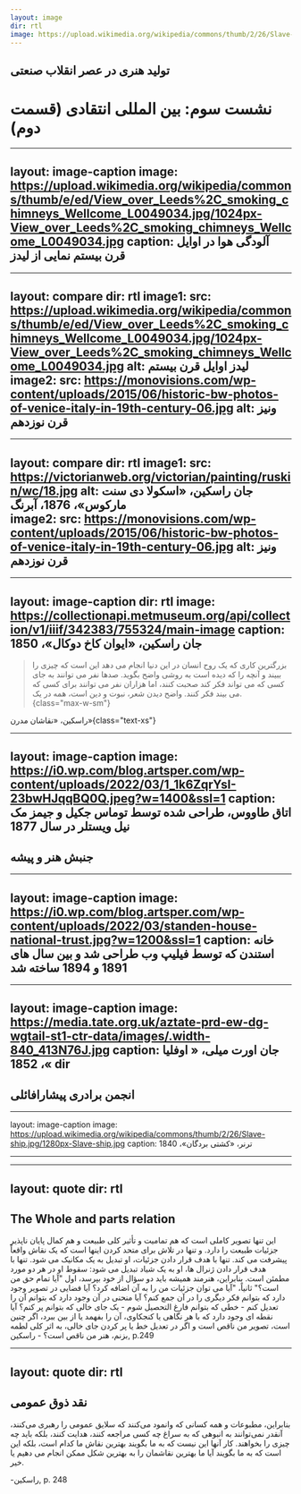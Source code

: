```yaml
---
layout: image
dir: rtl
image: https://upload.wikimedia.org/wikipedia/commons/thumb/2/26/Slave-ship.jpg/1280px-Slave-ship.jpg
---
```

## تولید هنری در عصر انقلاب صنعتی
# نشست سوم:  بین المللی انتقادی (قسمت دوم)

---
layout: image-caption
image: https://upload.wikimedia.org/wikipedia/commons/thumb/e/ed/View_over_Leeds%2C_smoking_chimneys_Wellcome_L0049034.jpg/1024px-View_over_Leeds%2C_smoking_chimneys_Wellcome_L0049034.jpg
caption: آلودگی هوا در اوایل قرن بیستم نمایی از لیدز
---

---
layout: compare
dir: rtl
image1:
    src: https://upload.wikimedia.org/wikipedia/commons/thumb/e/ed/View_over_Leeds%2C_smoking_chimneys_Wellcome_L0049034.jpg/1024px-View_over_Leeds%2C_smoking_chimneys_Wellcome_L0049034.jpg
    alt: لیدز اوایل قرن بیستم
image2:
    src: https://monovisions.com/wp-content/uploads/2015/06/historic-bw-photos-of-venice-italy-in-19th-century-06.jpg
    alt: ونیز قرن نوزدهم
---

---
layout: compare
dir: rtl
image1:
    src: https://victorianweb.org/victorian/painting/ruskin/wc/18.jpg
    alt: جان راسکین، «اسکولا دی سنت مارکوس»، 1876، آبرنگ  
image2:
    src: https://monovisions.com/wp-content/uploads/2015/06/historic-bw-photos-of-venice-italy-in-19th-century-06.jpg
    alt: ونیز قرن نوزدهم
---

---
layout: image-caption
dir: rtl
image: https://collectionapi.metmuseum.org/api/collection/v1/iiif/342383/755324/main-image
caption: جان راسکین، «ایوان کاخ دوکال»، 1850
---

> بزرگترین کاری که یک روح انسان در این دنیا انجام می دهد این است که چیزی را ببیند و آنچه را که دیده است به روشی واضح بگوید. صدها نفر می توانند به جای کسی که می تواند فکر کند صحبت کنند، اما هزاران نفر می توانند برای کسی که می بیند فکر کنند. واضح دیدن شعر، نبوت و دین است، همه در یک. {class="max-w-sm"}

راسکین، «نقاشان مدرن»{class="text-xs"}


---
layout: image-caption
image: https://i0.wp.com/blog.artsper.com/wp-content/uploads/2022/03/1_1k6ZqrYsI-23bwHJqqBQ0Q.jpeg?w=1400&ssl=1
caption: اتاق طاووس، طراحی شده توسط توماس جکیل و جیمز مک نیل ویستلر در سال 1877 
---
## جنبش هنر و پیشه

---
layout: image-caption
image: https://i0.wp.com/blog.artsper.com/wp-content/uploads/2022/03/standen-house-national-trust.jpg?w=1200&ssl=1
caption: خانه استندن که توسط فیلیپ وب طراحی شد و بین سال های 1891 و 1894 ساخته شد
---

---
layout: image-caption
image: https://media.tate.org.uk/aztate-prd-ew-dg-wgtail-st1-ctr-data/images/.width-840_413N76J.jpg
caption: جان اورت میلی، « اوفلیا »، 1852
dir
---

<div  class="text-gray-500">

## انجمن برادری پیشارافائلی
</div>

---
layout: image-caption
image: https://upload.wikimedia.org/wikipedia/commons/thumb/2/26/Slave-ship.jpg/1280px-Slave-ship.jpg
caption: ترنر، «کشتی بردگان»، 1840

---

<!-- exhibited at The Royal Academy of Arts in 1840 -->

---
layout: quote
dir: rtl
---

## The Whole and parts relation
این تنها تصویر کاملی است که هم تمامیت و تأثیر کلی طبیعت و هم کمال پایان ناپذیر جزئیات طبیعت را دارد. و تنها در تلاش برای متحد کردن اینها است که یک نقاش واقعاً پیشرفت می کند. تنها با هدف قرار دادن جزئیات، او تبدیل به یک مکانیک می شود. تنها با هدف قرار دادن ژنرال ها، او به یک شیاد تبدیل می شود: سقوط او در هر دو مورد مطمئن است. بنابراین، هنرمند همیشه باید دو سؤال از خود بپرسد، اول "آیا تمام حق من است؟" ثانیاً، "آیا می توان جزئیات من را به آن اضافه کرد؟ آیا فضایی در تصویر وجود دارد که بتوانم فکر دیگری را در آن جمع کنم؟ آیا منحنی در آن وجود دارد که بتوانم آن را تعدیل کنم - خطی که بتوانم فارغ التحصیل شوم - یک جای خالی که بتوانم پر کنم؟ آیا نقطه ای وجود دارد که با هر نگاهی یا کنجکاوی، آن را بفهمد یا از بین ببرد، اگر چنین است، تصویر من ناقص است و اگر در تعدیل خط یا پر کردن جای خالی، به اثر کلی لطمه بزنم، هنر من ناقص است؟ 
\- راسکین, p.249
<!-- > That only is a complete picture which has both the general wholeness and effect of nature, and the inexhaustible perfection of nature's details. And it is only in the effort to unite these that a painter really improves. By aiming only at details, he becomes a mechanic; by aiming only at generals, he becomes a trickster: his fall in both cases is sure . Two questions the artist has, therefore, always to ask himself,-first "Is my whole right?" Secondly, "Can my details be added to? Is there a single space in the picture where I can crowd in another thought? Is there a curve in it which I can modulate-a line which I can graduate-a vacancy I can fill? Is there a single spot which the eye, by any peering or prying, can fathom or exhaust? If so, my picture is imperfect; and if, in modulating the line or filling the vacancy, I hurt the general effect, my art is imperfect."  -->



---
layout: quote
dir: rtl
---
## نقد ذوق عمومی
بنابراین، مطبوعات و همه کسانی که وانمود می‌کنند که سلایق عمومی را رهبری می‌کنند، آنقدر نمی‌توانند به انبوهی که به سراغ چه کسی مراجعه کنند، هدایت کنند، بلکه باید چه چیزی را بخواهند. کار آنها این نیست که به ما بگویند بهترین نقاش ما کدام است، بلکه این است که به ما بگویند آیا ما بهترین نقاشمان را به بهترین شکل ممکن انجام می دهیم یا خیر.

\-راسکین, p. 248

<!-- 
> The press, therefore, and all who pretend to lead the public taste, have not so much to direct the multitude who to go to, as what to ask for. Their business is not to tell us which is our best painter, but to tell us whether we are making our best painter do his best. -->